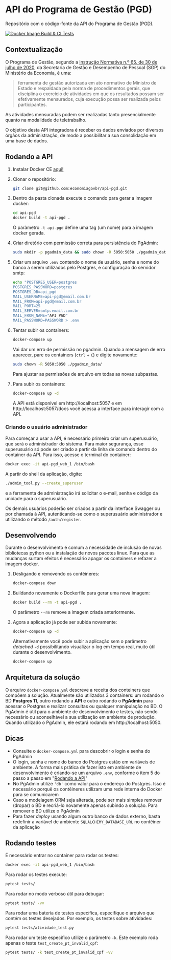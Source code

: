 # API do Programa de Gestão (PGD)

Repositório com o código-fonte da API do Programa de Gestão (PGD).

[![Docker Image Build & CI Tests](https://github.com/economiagovbr/api-pgd/actions/workflows/docker-image.yml/badge.svg)](https://github.com/economiagovbr/api-pgd/actions/workflows/docker-image.yml)

## Contextualização

O Programa de Gestão, segundo a
[Instrução Normativa n.º 65, de 30 de julho de 2020](https://www.in.gov.br/en/web/dou/-/instrucao-normativa-n-65-de-30-de-julho-de-2020-269669395),
da Secretaria de Gestão e Desempenho de Pessoal (SGP) do Ministério da
Economia, é uma:

> ferramenta de gestão autorizada em ato normativo de Ministro de Estado
> e respaldada pela norma de procedimentos gerais, que disciplina o
> exercício de atividades em que os resultados possam ser efetivamente
> mensurados, cuja execução possa ser realizada pelos participantes.

As atividades mensuradas podem ser realizadas tanto presencialmente
quanto na modalidade de teletrabalho.

O objetivo desta API integradora é receber os dados enviados por
diversos órgãos da administração, de modo a possibilitar a sua
consolidação em uma base de dados.

## Rodando a API

1. Instalar Docker CE [aqui!](https://docs.docker.com/get-docker/)
2. Clonar o repositório:

    ```bash
    git clone git@github.com:economiagovbr/api-pgd.git
    ```

3. Dentro da pasta clonada execute o comando para gerar a imagem docker:

    ```bash
    cd api-pgd
    docker build -t api-pgd .
    ```

    O parâmetro `-t api-pgd` define uma tag (um nome) para a imagem docker
    gerada.

4. Criar diretório com permissão correta para persistência do PgAdmin:

    ```bash
    sudo mkdir -p pgadmin_data && sudo chown -R 5050:5050 ./pgadmin_data/
    ```

5. Criar um arquivo `.env` contendo o nome de usuário, senha e nome do
   banco a serem utilizados pelo Postgres, e configuração do servidor
   smtp:

    ```bash
    echo "POSTGRES_USER=postgres
    POSTGRES_PASSWORD=postgres
    POSTGRES_DB=api_pgd
    MAIL_USERNAME=api-pgd@email.com.br
    MAIL_FROM=api-pgd@email.com.br
    MAIL_PORT=25
    MAIL_SERVER=smtp.email.com.br
    MAIL_FROM_NAME="API PGD"
    MAIL_PASSWORD=PASSWORD > .env
    ```

6. Tentar subir os containers:

    ```bash
    docker-compose up
    ```

    Vai dar um erro de permissão no pgadmin. Quando a mensagem de erro
    aparecer, pare os containers (`ctrl` + `C`) e digite novamente:

    ```bash
    sudo chown -R 5050:5050 ./pgadmin_data/
    ```

    Para ajustar as permissões de arquivo em todas as novas subpastas.

6. Para subir os containers:

    ```bash
    docker-compose up -d
    ```

    A API está disponível em http://localhost:5057 e em
    http://localhost:5057/docs você acessa a interface para interagir com a
    API.

### Criando o usuário administrador

Para começar a usar a API, é necessário primeiro criar um superusuário,
que será o administrador do sistema. Para maior segurança, esse
superusuário só pode ser criado a partir da linha de comando dentro do
container da API. Para isso, acesse o terminal do container:

```bash
docker exec -it api-pgd_web_1 /bin/bash
```

A partir do shell da aplicação, digite:

```bash
./admin_tool.py --create_superuser
```

e a ferramenta de administração irá solicitar o e-mail, senha e código
da unidade para o superusuário.

Os demais usuários poderão ser criados a partir da interface Swagger ou
por chamada à API, autenticando-se como o superusuário administrador e
utilizando o método `/auth/register`.

## Desenvolvendo

Durante o desenvolvimento é comum a necessidade de inclusão de novas
bibliotecas python ou a instalação de novos pacotes linux. Para que as
mudanças surtam efeitos é necessário apagar os containers e refazer a
imagem docker.

1. Desligando e removendo os contêineres:

    ```bash
    docker-compose down
    ```

2. Buildando novamente o Dockerfile para gerar uma nova imagem:

    ```bash
    docker build --rm -t api-pgd .
    ```

    O parâmetro `--rm` remove a imagem criada anteriormente.

3. Agora a aplicação já pode ser subida novamente:

    ```bash
    docker-compose up -d
    ```

    Alternativamente você pode subir a aplicação sem o parâmetro _detached_
    `-d` possibilitando visualizar o log em tempo real, muito útil durante o
    desenvolvimento.

    ```bash
    docker-compose up
    ```

## Arquitetura da solução
O arquivo `docker-compose.yml` descreve a receita dos conteiners que
compõem a solução. Atualmente são utilizados 3 containers: um rodando o
BD **Postgres 11**, outro rodando a **API** e outro rodando o
**PgAdmin** para acessar o Postgres e realizar consultas ou qualquer
manipulação no BD. O PgAdmin é útil para o ambiente de desenvolvimento
e testes, não sendo necessário ou aconselhável a sua utilização em
ambiente de produção. Quando utilizado o PgAdmin, ele estará rodando em
http://localhost:5050.


## Dicas

* Consulte o `docker-compose.yml` para descobrir o login e senha do
  PgAdmin
* O login, senha e nome do banco do Postgres estão em variáveis de
  ambiente. A forma mais prática de fazer isto em ambiente de
  desenvolvimento é criando-se um arquivo `.env`, conforme o item 5 do
  passo a passo em "[Rodando a API](#rodando-a-api)"
* No PgAdmin utilize `'db'` como valor para o endereço do Postgres. Isso
  é necessário porquê os contêineres utilizam uma rede interna do Docker
  para se comunicarem
* Caso a modelagem ORM seja alterada, pode ser mais simples remover
  (dropar) o BD e recriá-lo novamente apenas subindo a solução. Para
  remover o BD utilize o PgAdmin
* Para fazer *deploy* usando algum outro banco de dados externo, basta
  redefinir a variável de ambiente `SQLALCHEMY_DATABASE_URL` no
  contêiner da aplicação

## Rodando testes
É necessário entrar no container para rodar os testes:

```bash
docker exec -it api-pgd_web_1 /bin/bash
```

Para rodar os testes execute:

```bash
pytest tests/
```

Para rodar no modo verboso útil para debugar:

```bash
pytest tests/ -vv
```

Para rodar uma bateria de testes específica, especifique o arquivo que
contém os testes desejados. Por exemplo, os testes sobre atividades:

```bash
pytest tests/atividade_test.py
```

Para rodar um teste específico utilize o parâmetro `-k`. Este exemplo
roda apenas o teste `test_create_pt_invalid_cpf`:

```bash
pytest tests/ -k test_create_pt_invalid_cpf -vv
```
